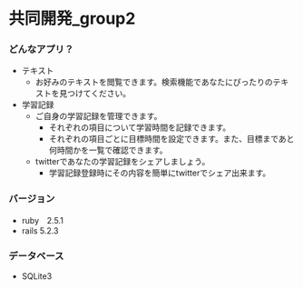 # 共同開発_group2

### どんなアプリ？
- テキスト
  - お好みのテキストを閲覧できます。検索機能であなたにぴったりのテキストを見つけてください。
- 学習記録
  - ご自身の学習記録を管理できます。
    - それぞれの項目について学習時間を記録できます。
    - それぞれの項目ごとに目標時間を設定できます。また、目標まであと何時間かを一覧で確認できます。
  - twitterであなたの学習記録をシェアしましょう。
    - 学習記録登録時にその内容を簡単にtwitterでシェア出来ます。

### バージョン
- ruby　2.5.1
- rails 5.2.3

### データベース
- SQLite3
